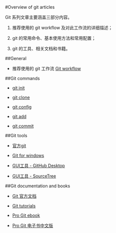 #Overview of git articles

Git 系列文章主要涵盖三部分内容。

1. 推荐使用的 git workflow 及对此工作流的详细描述；

2. git 的常用命令、基本使用方法和常用配置；

3. git 的工具、相关文档和书籍。

##General

- 推荐使用的 git 工作流 [Git workflow](./git-workflow.md)

##Git commands

- [git init](./git-command-git-init.md)

- [git clone](./git-command-git-clone.md)

- [git config](./git-command-git-config.md)

- [git add](./git-command-git-add.md)

- [git commit](./git-command-git-commit.md)

##Git tools
- [官方git](https://git-scm.com/downloads)

- [Git for windows](https://git-for-windows.github.io/)

- [GUI工具 - GitHub Desktop](https://desktop.github.com/)

- [GUI工具 - SourceTree](https://www.sourcetreeapp.com/)

##Git documentation and books

- [Git 官方文档](https://git-scm.com/doc)

- [Git tutorials](https://www.atlassian.com/git/tutorials)

- [Pro Git ebook](https://git-scm.com/book/en/v2)

- [Pro Git 电子书中文版](https://git-scm.com/book/zh/v2)
